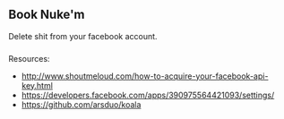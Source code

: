 ## Book Nuke'm

Delete shit from your facebook account.

###

 Resources:

 - http://www.shoutmeloud.com/how-to-acquire-your-facebook-api-key.html
 - https://developers.facebook.com/apps/390975564421093/settings/
 - https://github.com/arsduo/koala
